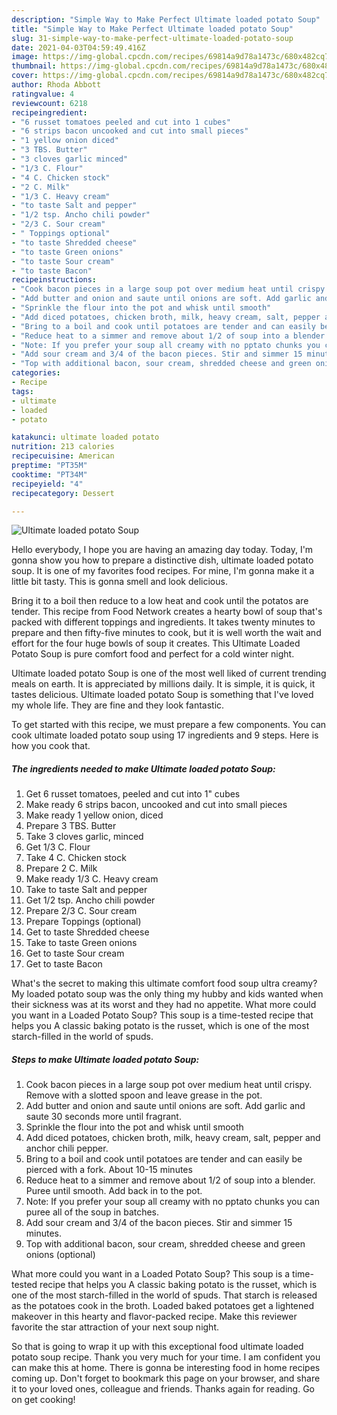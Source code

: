 ```yaml
---
description: "Simple Way to Make Perfect Ultimate loaded potato Soup"
title: "Simple Way to Make Perfect Ultimate loaded potato Soup"
slug: 31-simple-way-to-make-perfect-ultimate-loaded-potato-soup
date: 2021-04-03T04:59:49.416Z
image: https://img-global.cpcdn.com/recipes/69814a9d78a1473c/680x482cq70/ultimate-loaded-potato-soup-recipe-main-photo.jpg
thumbnail: https://img-global.cpcdn.com/recipes/69814a9d78a1473c/680x482cq70/ultimate-loaded-potato-soup-recipe-main-photo.jpg
cover: https://img-global.cpcdn.com/recipes/69814a9d78a1473c/680x482cq70/ultimate-loaded-potato-soup-recipe-main-photo.jpg
author: Rhoda Abbott
ratingvalue: 4
reviewcount: 6218
recipeingredient:
- "6 russet tomatoes peeled and cut into 1 cubes"
- "6 strips bacon uncooked and cut into small pieces"
- "1 yellow onion diced"
- "3 TBS. Butter"
- "3 cloves garlic minced"
- "1/3 C. Flour"
- "4 C. Chicken stock"
- "2 C. Milk"
- "1/3 C. Heavy cream"
- "to taste Salt and pepper"
- "1/2 tsp. Ancho chili powder"
- "2/3 C. Sour cream"
- " Toppings optional"
- "to taste Shredded cheese"
- "to taste Green onions"
- "to taste Sour cream"
- "to taste Bacon"
recipeinstructions:
- "Cook bacon pieces in a large soup pot over medium heat until crispy. Remove with a slotted spoon and leave grease in the pot."
- "Add butter and onion and saute until onions are soft. Add garlic and saute 30 seconds more until fragrant."
- "Sprinkle the flour into the pot and whisk until smooth"
- "Add diced potatoes, chicken broth, milk, heavy cream, salt, pepper and anchor chili pepper."
- "Bring to a boil and cook until potatoes are tender and can easily be pierced with a fork. About 10-15 minutes"
- "Reduce heat to a simmer and remove about 1/2 of soup into a blender. Puree until smooth. Add back in to the pot."
- "Note: If you prefer your soup all creamy with no pptato chunks you can puree all of the soup in batches."
- "Add sour cream and 3/4 of the bacon pieces. Stir and simmer 15 minutes."
- "Top with additional bacon, sour cream, shredded cheese and green onions (optional)"
categories:
- Recipe
tags:
- ultimate
- loaded
- potato

katakunci: ultimate loaded potato 
nutrition: 213 calories
recipecuisine: American
preptime: "PT35M"
cooktime: "PT34M"
recipeyield: "4"
recipecategory: Dessert

---
```



![Ultimate loaded potato Soup](https://img-global.cpcdn.com/recipes/69814a9d78a1473c/680x482cq70/ultimate-loaded-potato-soup-recipe-main-photo.jpg)

Hello everybody, I hope you are having an amazing day today. Today, I'm gonna show you how to prepare a distinctive dish, ultimate loaded potato soup. It is one of my favorites food recipes. For mine, I'm gonna make it a little bit tasty. This is gonna smell and look delicious.

Bring it to a boil then reduce to a low heat and cook until the potatos are tender. This recipe from Food Network creates a hearty bowl of soup that&#39;s packed with different toppings and ingredients. It takes twenty minutes to prepare and then fifty-five minutes to cook, but it is well worth the wait and effort for the four huge bowls of soup it creates. This Ultimate Loaded Potato Soup is pure comfort food and perfect for a cold winter night.

Ultimate loaded potato Soup is one of the most well liked of current trending meals on earth. It is appreciated by millions daily. It is simple, it is quick, it tastes delicious. Ultimate loaded potato Soup is something that I've loved my whole life. They are fine and they look fantastic.


To get started with this recipe, we must prepare a few components. You can cook ultimate loaded potato soup using 17 ingredients and 9 steps. Here is how you cook that.

<!--inarticleads1-->

##### The ingredients needed to make Ultimate loaded potato Soup:

1. Get 6 russet tomatoes, peeled and cut into 1&#34; cubes
1. Make ready 6 strips bacon, uncooked and cut into small pieces
1. Make ready 1 yellow onion, diced
1. Prepare 3 TBS. Butter
1. Take 3 cloves garlic, minced
1. Get 1/3 C. Flour
1. Take 4 C. Chicken stock
1. Prepare 2 C. Milk
1. Make ready 1/3 C. Heavy cream
1. Take to taste Salt and pepper
1. Get 1/2 tsp. Ancho chili powder
1. Prepare 2/3 C. Sour cream
1. Prepare  Toppings (optional)
1. Get to taste Shredded cheese
1. Take to taste Green onions
1. Get to taste Sour cream
1. Get to taste Bacon


What&#39;s the secret to making this ultimate comfort food soup ultra creamy? My loaded potato soup was the only thing my hubby and kids wanted when their sickness was at its worst and they had no appetite. What more could you want in a Loaded Potato Soup? This soup is a time-tested recipe that helps you A classic baking potato is the russet, which is one of the most starch-filled in the world of spuds. 

<!--inarticleads2-->

##### Steps to make Ultimate loaded potato Soup:

1. Cook bacon pieces in a large soup pot over medium heat until crispy. Remove with a slotted spoon and leave grease in the pot.
1. Add butter and onion and saute until onions are soft. Add garlic and saute 30 seconds more until fragrant.
1. Sprinkle the flour into the pot and whisk until smooth
1. Add diced potatoes, chicken broth, milk, heavy cream, salt, pepper and anchor chili pepper.
1. Bring to a boil and cook until potatoes are tender and can easily be pierced with a fork. About 10-15 minutes
1. Reduce heat to a simmer and remove about 1/2 of soup into a blender. Puree until smooth. Add back in to the pot.
1. Note: If you prefer your soup all creamy with no pptato chunks you can puree all of the soup in batches.
1. Add sour cream and 3/4 of the bacon pieces. Stir and simmer 15 minutes.
1. Top with additional bacon, sour cream, shredded cheese and green onions (optional)


What more could you want in a Loaded Potato Soup? This soup is a time-tested recipe that helps you A classic baking potato is the russet, which is one of the most starch-filled in the world of spuds. That starch is released as the potatoes cook in the broth. Loaded baked potatoes get a lightened makeover in this hearty and flavor-packed recipe. Make this reviewer favorite the star attraction of your next soup night. 

So that is going to wrap it up with this exceptional food ultimate loaded potato soup recipe. Thank you very much for your time. I am confident you can make this at home. There is gonna be interesting food in home recipes coming up. Don't forget to bookmark this page on your browser, and share it to your loved ones, colleague and friends. Thanks again for reading. Go on get cooking!
